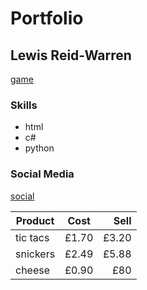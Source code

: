 # Portfolio
## Lewis Reid-Warren

[game](https://tonystarkofwinterfell.github.io/WebglGame/index)

### Skills
- html
- c#
- python

### Social Media

[social](https://tonystarkofwinterfell.github.io/portfolio/social.html)




| Product       | Cost          | Sell  |
| ------------- |:-------------:| -----:|
| tic tacs      | £1.70         |  £3.20|
| snickers      | £2.49         |  £5.88|
| cheese        | £0.90         |    £80|

